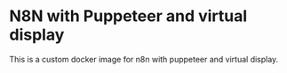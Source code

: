 # N8N with Puppeteer and virtual display

This is a custom docker image for n8n with puppeteer and virtual display.
